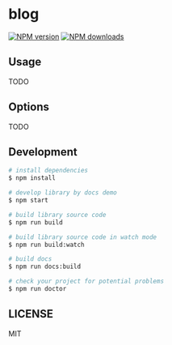# blog

[![NPM version](https://img.shields.io/npm/v/@meucan/libs.svg?style=flat)](https://npmjs.org/package/@meucan/libs)
[![NPM downloads](http://img.shields.io/npm/dm/@meucan/libs.svg?style=flat)](https://npmjs.org/package/@meucan/libs)

## Usage

TODO

## Options

TODO

## Development

```bash
# install dependencies
$ npm install

# develop library by docs demo
$ npm start

# build library source code
$ npm run build

# build library source code in watch mode
$ npm run build:watch

# build docs
$ npm run docs:build

# check your project for potential problems
$ npm run doctor
```

## LICENSE

MIT
